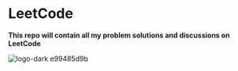 # LeetCode
**This repo will contain all my problem solutions and discussions on LeetCode**

![logo-dark e99485d9b](https://user-images.githubusercontent.com/106394426/171146618-ac484f30-ab52-49e9-a5c3-f61805d8a674.svg)


